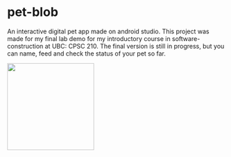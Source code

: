 # pet-blob

An interactive digital pet app made on android studio. 
This project was made for my final lab demo for my introductory course in software-construction at UBC: CPSC 210.
The final version is still in progress, but you can name, feed and check the status of your pet so far. 

<img src="https://user-images.githubusercontent.com/46363213/70414993-80beac80-1a10-11ea-83b9-35232d60e541.png" width="200">
